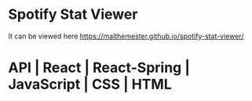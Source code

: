 # Spotify Stat Viewer

It can be viewed here https://malthemester.github.io/spotify-stat-viewer/

# API | React | React-Spring | JavaScript | CSS | HTML
